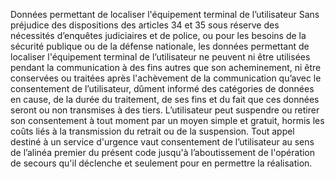 Données permettant de localiser l'équipement terminal de l’utilisateur
Sans préjudice des dispositions des articles 34 et 35 sous réserve des nécessités d’enquêtes judiciaires et de police, ou pour les besoins de la sécurité publique ou de la défense nationale, les données permettant de localiser l'équipement terminal de l’utilisateur ne peuvent ni être utilisées pendant la communication à des fins autres que son acheminement, ni être conservées ou traitées après l'achèvement de la communication qu’avec le consentement de l’utilisateur, dûment informé des catégories de données en cause, de la durée du traitement, de ses fins et du fait que ces données seront ou non transmises à des tiers.
L’utilisateur peut suspendre ou retirer son consentement à tout moment par un moyen simple et gratuit, hormis les coûts liés à la transmission du retrait ou de la suspension.
Tout appel destiné à un service d'urgence vaut consentement de l’utilisateur au sens de l’alinéa premier du présent code jusqu'à l’aboutissement de l'opération de secours qu'il déclenche et seulement pour en permettre la réalisation.